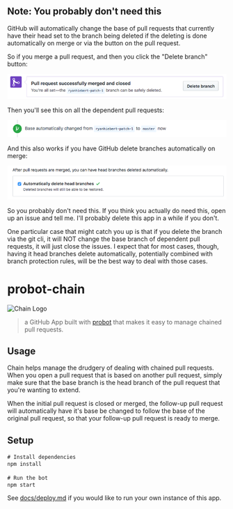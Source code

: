 ## Note: You probably don't need this

GitHub will automatically change the base of pull requests that currently
have their head set to the branch being deleted if the deleting is done
automatically on merge or via the button on the pull request.

So if you merge a pull request, and then you click the "Delete branch" button:

![Delete branch button](obsolete-proof/delete-branch.png)

Then you'll see this on all the dependent pull requests:

![Base automatically changed activity](obsolete-proof/base-changed.png)

And this also works if you have GitHub delete branches automatically on merge:

![Automatically delete head branches checkbox in settings](obsolete-proof/auto-delete-on-merge.png)

So you probably don't need this. If you think you actually do need this, open up an issue and tell me. I'll probably delete this app in a while if you don't.

One particular case that might catch you up is that if you delete the branch via the git cli, it will NOT change the base branch of dependent pull requests, it will just close the issues. I expect that for most cases, though, having it head branches delete automatically, potentially combined with branch protection rules, will be the best way to deal with those cases.

# probot-chain

![Chain Logo](logo.png)

> a GitHub App built with [probot](https://github.com/probot/probot) that
> makes it easy to manage chained pull requests.


## Usage

Chain helps manage the drudgery of dealing with chained pull requests.
When you open a pull request that is based on another pull request,
simply make sure that the base branch is the head branch of
the pull request that you're wanting to extend.

When the initial pull request is closed or merged,
the follow-up pull request will automatically have it's base
be changed to follow the base of the original pull request,
so that your follow-up pull request is ready to merge.

## Setup

```
# Install dependencies
npm install

# Run the bot
npm start
```

See [docs/deploy.md](docs/deploy.md) if you would like to run your own instance of this app.
